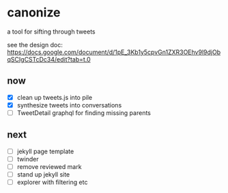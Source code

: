# canonize
a tool for sifting through tweets

see the design doc: https://docs.google.com/document/d/1pE_3Kb1y5cpvGn1ZXR3OEhv9l9djObqSCIgCSTcDc34/edit?tab=t.0

## now

- [x] clean up tweets.js into pile
- [x] synthesize tweets into conversations
- [ ] TweetDetail graphql for finding missing parents

## next

- [ ] jekyll page template
- [ ] twinder
- [ ] remove reviewed mark
- [ ] stand up jekyll site
- [ ] explorer with filtering etc
